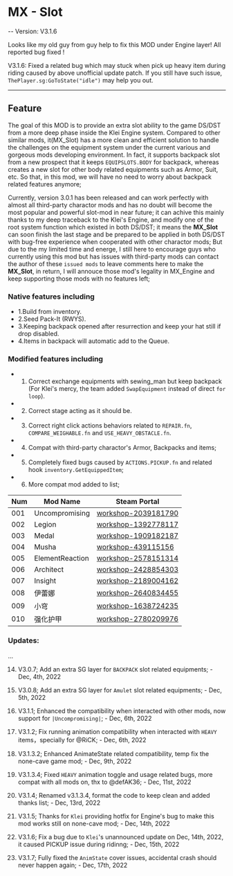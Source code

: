 # MX - Slot

-- Version: V3.1.6

Looks like my old guy from guy help to fix this MOD under Engine layer! All reported bug fixed !

V3.1.6: Fixed a related bug which may stuck when pick up heavy item during riding caused by above unofficial update patch. If you still have such issue, `ThePlayer.sg:GoToState("idle")` may help you out.

---

## Feature

The goal of this MOD is to provide an extra slot ability to the game DS/DST from a more deep phase inside the Klei Engine system. Compared to other similar mods, it(MX_Slot) has a more clean and efficient solution to handle the challenges on the equipment system under the current various and gorgeous mods developing environment. In fact, it supports backpack slot from a new prospect that it keeps `EQUIPSLOTS.BODY` for backpack, whereas creates a new slot for other body related equipments such as Armor, Suit, etc. So that, in this mod, we will have no need to worry about backpack related features anymore;

Currently, version 3.0.1 has been released and can work perfectly with almost all third-party charactor mods and has no doubt will become the most popular and powerful slot-mod in near future; it can achive this mainly thanks to my deep traceback to the Klei's Engine, and modify one of the root system function which existed in both DS/DST; it means the **MX_Slot** can soon finish the last stage and be prepared to be applied in both DS/DST with bug-free experience when cooperated with other charactor mods; But due to the my limited time and energe, I still here to encourage guys who currently using this mod but has issues with third-party mods can contact the author of these `issued mods` to leave comments here to make the **MX_Slot**, in return, I will annouce those mod's legality in MX_Engine and keep supporting those mods with no features left;

### Native features including

- 1.Build from inventory.
- 2.Seed Pack-It (RWYS).
- 3.Keeping backpack opened after resurrection and keep your hat still if drop disabled.
- 4.Items in backpack will automatic add to the Queue.

### Modified features including

- 1. Correct exchange equipments with sewing_man but keep backpack (For Klei's mercy, the team added `SwapEquipment` instead of direct `for loop`).
- 2. Correct stage acting as it should be.
- 3. Correct right click actions behaviors related to `REPAIR.fn`, `COMPARE_WEIGHABLE.fn` and `USE_HEAVY_OBSTACLE.fn`.
- 4. Compat with third-party charactor's Armor, Backpacks and items;
- 5. Completely fixed bugs caused by `ACTIONS.PICKUP.fn` and related hook `inventory.GetEquippedItem`;
- 6. More compat mod added to list;

| Num | Mod Name | Steam Portal |
| --- | --- | --- |
| 001 | Uncompromising | [workshop-2039181790](https://steamcommunity.com/sharedfiles/filedetails/?id=2039181790) |
| 002 | Legion | [workshop-1392778117](https://steamcommunity.com/sharedfiles/filedetails/?id=1392778117) |
| 003 | Medal | [workshop-1909182187](https://steamcommunity.com/sharedfiles/filedetails/?id=1909182187) |
| 004 | Musha | [workshop-439115156](https://steamcommunity.com/sharedfiles/filedetails/?id=439115156) |
| 005 | ElementReaction | [workshop-2578151314](https://steamcommunity.com/sharedfiles/filedetails/?id=2578151314) |
| 006 | Architect | [workshop-2428854303](https://steamcommunity.com/sharedfiles/filedetails/?id=2428854303) |
| 007 | Insight | [workshop-2189004162](https://steamcommunity.com/sharedfiles/filedetails/?id=2189004162) |
| 008 | 伊蕾娜 | [workshop-2640834455](https://steamcommunity.com/sharedfiles/filedetails/?id=2640834455) |
| 009 | 小穹 | [workshop-1638724235](https://steamcommunity.com/sharedfiles/filedetails/?id=1638724235) |
| 010 | 强化护甲 | [workshop-2780209976](https://steamcommunity.com/sharedfiles/filedetails/?id=2780209976) |

### Updates:

...

14. V3.0.7; Add an extra SG layer for `BACKPACK` slot related equipments; - Dec, 4th, 2022

15. V3.0.8; Add an extra SG layer for `Amulet` slot related equipments; - Dec, 5th, 2022

16. V3.1.1; Enhanced the compatibility when interacted with other mods, now support for `|Uncompromising|`; - Dec, 6th, 2022

17. V3.1.2; Fix running animation compatibility when interacted with `HEAVY` items，specially for @RiCK; - Dec, 6th, 2022

18. V3.1.3.2; Enhanced AnimateState related compatibility, temp fix the none-cave game mod; - Dec, 9th, 2022

19. V3.1.3.4; Fixed `HEAVY` animation toggle and usage related bugs, more compat with all mods on, thx to @defAK36; - Dec, 11st, 2022

20. V3.1.4; Renamed v3.1.3.4, format the code to keep clean and added thanks list; - Dec, 13rd, 2022

21. V3.1.5; Thanks for `Klei` providing hotfix for Engine's bug to make this mod works still on none-cave mod; - Dec, 14th, 2022

22. V3.1.6; Fix a bug due to `Klei`'s unannounced update on Dec, 14th, 2022, it caused PICKUP issue during ridinng; - Dec, 15th, 2022

23. V3.1.7; Fully fixed the `AnimState` cover issues, accidental crash should never happen again; - Dec, 17th, 2022
